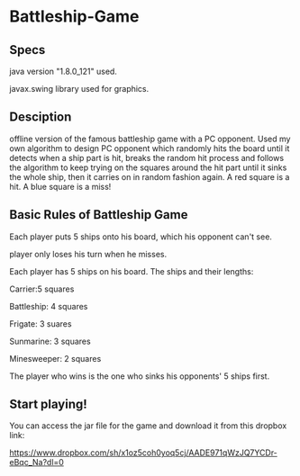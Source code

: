# Battleship-Game
## Specs
 java version "1.8.0_121" used.
 
 javax.swing library used for graphics.

## Desciption
offline version of the famous battleship game with a PC opponent. Used my own algorithm to design PC opponent which randomly hits the board until it detects when a ship part is hit, breaks the random hit process and follows the algorithm to keep trying on the squares around the hit part until it sinks the whole ship, then it carries on in random fashion again. A red square is a hit. A blue square is a miss!

## Basic Rules of Battleship Game
Each player puts 5 ships onto his board, which his opponent can't see.

player only loses his turn when he misses.

Each player has 5 ships on his board. The ships and their lengths:

Carrier:5 squares

Battleship: 4 squares 

Frigate: 3 suares

Sunmarine: 3 squares

Minesweeper: 2 squares

The player who wins is the one who sinks his opponents' 5 ships first.



## Start playing!
You can access the jar file for the game and download it from this dropbox link:

https://www.dropbox.com/sh/x1oz5coh0yoq5cj/AADE971qWzJQ7YCDr-eBqc_Na?dl=0


